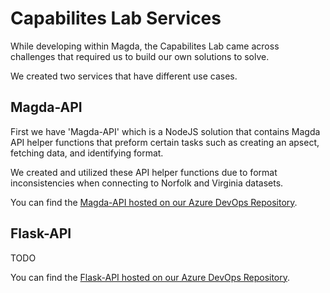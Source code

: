 # Capabilites Lab Services

While developing within Magda, the Capabilites Lab came across challenges that required us to build our own solutions to solve. 

We created two services that have different use cases.


## Magda-API
First we have 'Magda-API' which is a NodeJS solution that contains Magda API helper functions that preform certain tasks such as creating an apsect, fetching data, and identifying format. 

We created and utilized these API helper functions due to format inconsistencies when connecting to Norfolk and Virginia datasets.

You can find the [Magda-API hosted on our Azure DevOps Repository](https://dev.azure.com/CapabilitiesLab/_git/Magda?path=/CapabilitiesLab/Services/Magda-API).

## Flask-API

TODO

You can find the [Flask-API hosted on our Azure DevOps Repository](https://dev.azure.com/CapabilitiesLab/_git/Magda?path=/CapabilitiesLab/Services/Flask-API).
